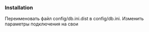 ### Installation

Переименовать файл config/db.ini.dist в config/db.ini.
Изменить параметры подключения на свои